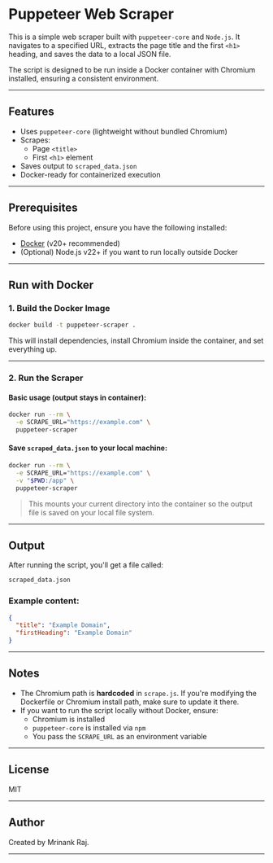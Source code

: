
# Puppeteer Web Scraper

This is a simple web scraper built with `puppeteer-core` and `Node.js`. It navigates to a specified URL, extracts the page title and the first `<h1>` heading, and saves the data to a local JSON file.

The script is designed to be run inside a Docker container with Chromium installed, ensuring a consistent environment.

---

## Features

- Uses `puppeteer-core` (lightweight without bundled Chromium)
- Scrapes:
  - Page `<title>`
  - First `<h1>` element
- Saves output to `scraped_data.json`
- Docker-ready for containerized execution

---

## Prerequisites

Before using this project, ensure you have the following installed:

- [Docker](https://www.docker.com/) (v20+ recommended)
- (Optional) Node.js v22+ if you want to run locally outside Docker

---

## Run with Docker

### 1. Build the Docker Image

```bash
docker build -t puppeteer-scraper .
```

This will install dependencies, install Chromium inside the container, and set everything up.

---

### 2. Run the Scraper

#### Basic usage (output stays in container):

```bash
docker run --rm \
  -e SCRAPE_URL="https://example.com" \
  puppeteer-scraper
```

#### Save `scraped_data.json` to your local machine:

```bash
docker run --rm \
  -e SCRAPE_URL="https://example.com" \
  -v "$PWD:/app" \
  puppeteer-scraper
```

> This mounts your current directory into the container so the output file is saved on your local file system.

---

## Output

After running the script, you'll get a file called:

```bash
scraped_data.json
```

### Example content:

```json
{
  "title": "Example Domain",
  "firstHeading": "Example Domain"
}
```

---

## Notes

- The Chromium path is **hardcoded** in `scrape.js`. If you're modifying the Dockerfile or Chromium install path, make sure to update it there.
- If you want to run the script locally without Docker, ensure:
  - Chromium is installed
  - `puppeteer-core` is installed via `npm`
  - You pass the `SCRAPE_URL` as an environment variable

---

## License

MIT

---

## Author

Created by Mrinank Raj.

---
